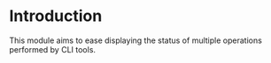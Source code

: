 # Introduction
This module aims to ease displaying the status of multiple operations performed
by CLI tools.
